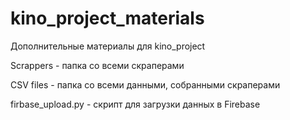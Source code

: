 # kino_project_materials
Дополнительные материалы для kino_project


Scrappers - папка со всеми скраперами

CSV files - папка со всеми данными, собранными скраперами

firbase_upload.py - скрипт для загрузки данных в Firebase
